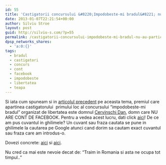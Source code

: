 ```yaml
---
id: 55
title: 'Castigatorii concursului &#8220;Impodobeste-mi bradul&#8221; nu au participat la concurs!'
date: 2013-01-07T22:21:54+00:00
author: Silviu Stroe
layout: post
guid: http://silviu-s.com/?p=55
permalink: /castigatorii-concursului-impodobeste-mi-bradul-nu-au-participat-la-concurs/
dpsp_networks_shares:
  - 'a:0:{}'
tags:
  - bradul
  - castigatori
  - concurs
  - cont
  - facebook
  - impodobeste
  - libertatea
  - teapa
---
```

Si iata cum spuneam si in <a title="Libertatea.ro si concursuri fara castigatori" href="http://silviu-s.com/libertatea-ro-si-cum-sa-castigi-trafic-gratuit/" target="_blank">articolul precedent</a> pe aceasta tema, premiul care apartinea castigatorului  primului loc al concursului &#8220;impodobeste-mi bradul&#8221; organizat de libertatea este domnul <a title="castigatori impodobeste bradul" href="https://www.google.ro/search?q=%22Cervinschi+Dan%22&oq=%22Cervinschi+Dan%22" target="_blank">Cervinschi Dan</a>, domn care NU ARE CONT DE FACEBOOK. Pentru a vedea acest lucru, dati click <a title="castigatori impodobeste bradul" href="https://www.google.ro/search?q=%22Cervinschi+Dan%22&oq=%22Cervinschi+Dan%22" target="_blank">aici</a>! De ce am pus cuvantul in ghilimele? Un cuvant sau fraza cautata se pune in ghilimele la cautarea pe Google atunci cand dorim sa cautam exact cuvantul sau fraza care am introdus-o.

Dovezi concrete: <a title="concurs impodobeste bradul" href="http://silviu-s.com/upload/fin1.png" target="_blank">aici</a> si <a title="libertatea concurs" href="http://silviu-s.com/upload/fin2.png" target="_blank">aici</a>.

Nu cred ca mai este nevoie decat de: &#8220;Traim in Romania si asta ne ocupa tot timpul..&#8221;